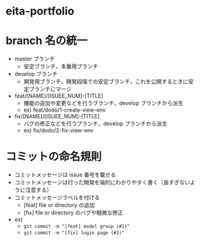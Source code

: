# eita-portfolio

# branch 名の統一
-   master ブランチ
    -   安定ブランチ，本番用ブランチ
-   develop ブランチ
    -   開発用ブランチ，開発段階での安定ブランチ，これを公開するときに安定ブランチにマージ
-   feat/[NAME]/[ISUEE_NUM]-[TITLE]
    -   機能の追加や変更などを行うブランチ，develop ブランチから派生
    -   ex) feat/dodo/1-create-view-env
-   fix/[NAME]/[ISUEE_NUM]-[TITLE]
    -   バグの修正などを行うブランチ，develop ブランチから派生
    -   ex) fix/dodo/2-fix-view-env
# コミットの命名規則
-   コミットメッセージは issue 番号を載せる
-   コミットメッセージは行った開発を端的にわかりやすく書く（長すぎないように注意する）
-   コミットメッセージラベルを付ける
    -   [feat] file or directory の追加
    -   [fix] file or directory のバグや軽微な修正
-   ex)
    -   `git commit -m "[feat] model group (#1)"`
    -   `git commit -m "[fix] login page (#2)"`
